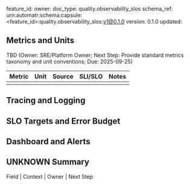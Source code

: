feature_id: <feature-id>
owner: <team-or-person>
doc_type: quality.observability_slos
schema_ref: urn:automatr:schema:capsule:<feature_id>:quality.observability_slos:v1@0.1.0
version: 0.1.0
updated: <YYYY-MM-DD>

## Metrics and Units
<TBD>

TBD (Owner: SRE/Platform Owner; Next Step: Provide standard metrics taxonomy and unit conventions; Due: 2025-09-25)

Metric | Unit | Source | SLI/SLO | Notes
--- | --- | --- | --- | ---
<TBD> | <TBD> | <TBD> | <SLI or SLO> | <TBD>

## Tracing and Logging
<TBD>

## SLO Targets and Error Budget
<TBD>

## Dashboard and Alerts
<TBD>

## UNKNOWN Summary
Field | Context | Owner | Next Step
